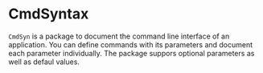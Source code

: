 # CmdSyntax
`CmdSyn` is a package to document the command line interface of an application. You can define commands with its
 parameters and document each parameter individually. The package suppors optional parameters as well as defaul values.
